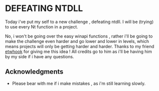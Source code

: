                  
# DEFEATING NTDLL

Today i've put my self to a new challenge , defeating ntdll.
I will be (trying) to use every Nt function in a project. 

No, i won't be going over the easy winapi functions , rather i'll be going to make the challenge even harder and go
lower and lower in levels, which means projects will only be getting harder and harder. Thanks to my friend [etwhook](https://github.com/etwhook) for giving me this idea !
All credits go to him as i'll be having him by my side if i have any questions.
 
## Acknowledgments

- Please bear with me if i make mistakes , as i'm still learning slowly.
